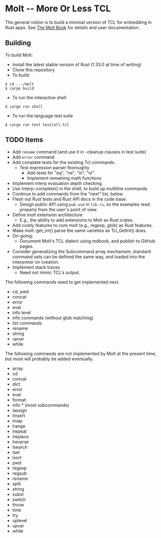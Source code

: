 # Molt -- More Or Less TCL

The general notion is to build a minimal version of TCL for embedding in Rust
apps.  See [The Molt Book](https://github.com/wduquette/molt-book) for details
and user documentation.

## Building

To build Molt:

*   Install the latest stable version of Rust (1.33.0 at time of writing)
*   Clone this repository
*   To build:

```
$ cd .../molt
$ cargo build
```

*   To run the interactive shell

```
$ cargo run shell
```

*   To run the language test suite

```
$ cargo run test test/all.tcl
```

## TODO Items

* Add `rename` command (and use it in -cleanup clauses in test suite)
* Add `error` command
* Add complete tests for the existing Tcl commands.
    * Test expression parser thoroughly
      * Add tests for "eq", "ne", "in", "ni"
      * Implement remaining math functions
* Implement interp evaluation depth checking.
* Use Interp::complete() in the shell, to build up multiline commands.
* Continue to add commands from the "next" list, below.
* Flesh out Rust tests and Rust API docs in the code base.
  * Design public API using `pub use` in `lib.rs`, so the examples read
    properly from the user's point of view.
* Define molt extension architecture
  * E.g., the ability to add extensions to Molt as Rust crates.
* Add costly features to core molt (e.g., regexp, glob) as Rust features.
* Make molt::get_int() parse the same varieties as Tcl_GetInt() does.
* On-going:
    * Document Molt's TCL dialect using mdbook, and publish to GitHub pages.
* Consider generalizing the Subcommand array mechanism; standard command sets
  can be defined the same way, and loaded into the interpreter on creation.
* Implement stack traces
  * Need not mimic TCL's output.

The following commands need to get implemented next.

* cd, pwd
* concat
* error
* eval
* info level
* info commands (without glob matching)
* list commands
* rename
* string 
* upvar
* while

The following commands are not implemented by Molt at the present time,
but most will probably be added eventually.

* array
* cd
* concat
* dict
* error
* eval
* format
* info * (most subcommands)
* lassign
* linsert
* lmap
* lrange
* lrepeat
* lreplace
* lreverse
* lsearch
* lset
* lsort
* pwd
* regexp
* regsub
* rename
* split
* string
* subst
* switch
* throw
* time
* try
* uplevel
* upvar
* while
